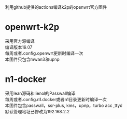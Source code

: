 利用github提供的actions编译k2p的openwrt官方固件  

# openwrt-k2p
采用官方源编译  
编译版本19.07  
每周或者.config.openwrt更新时编译一次  
本固件只包含mwan3和upnp 

# n1-docker
采用lean源码和lienol的Passwall编译  
每周或者.config.n1.docker或者n1目录更新时编译一次  
本固件包含passwall，ssr-plus, kms，upnp，turbo acc ,ttyd  
默认管理地址已修改为192.168.2.2  

